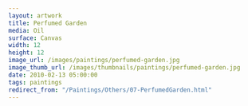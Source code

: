 ```yaml
---
layout: artwork
title: Perfumed Garden
media: Oil
surface: Canvas
width: 12
height: 12
image_url: /images/paintings/perfumed-garden.jpg
image_thumb_url: /images/thumbnails/paintings/perfumed-garden.jpg
date: 2010-02-13 05:00:00
tags: paintings
redirect_from: "/Paintings/Others/07-PerfumedGarden.html"
---
```

